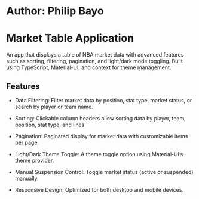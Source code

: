 # Author: Philip Bayo

# Market Table Application

An app that displays a table of NBA market data with advanced features such as sorting, filtering, pagination, and light/dark mode toggling. Built using TypeScript, Material-UI, and context for theme management.

## Features

- Data Filtering: Filter market data by position, stat type, market status, or search by player or team name.

- Sorting: Clickable column headers allow sorting data by player, team, position, stat type, and lines.

- Pagination: Paginated display for market data with customizable items per page.

- Light/Dark Theme Toggle: A theme toggle option using Material-UI’s theme provider.

- Manual Suspension Control: Toggle market status (active or suspended) manually.

- Responsive Design: Optimized for both desktop and mobile devices.